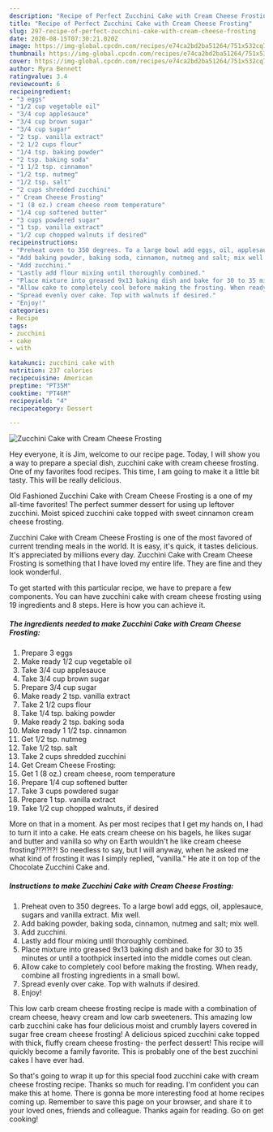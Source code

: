 ```yaml
---
description: "Recipe of Perfect Zucchini Cake with Cream Cheese Frosting"
title: "Recipe of Perfect Zucchini Cake with Cream Cheese Frosting"
slug: 297-recipe-of-perfect-zucchini-cake-with-cream-cheese-frosting
date: 2020-08-15T07:30:21.020Z
image: https://img-global.cpcdn.com/recipes/e74ca2bd2ba51264/751x532cq70/zucchini-cake-with-cream-cheese-frosting-recipe-main-photo.jpg
thumbnail: https://img-global.cpcdn.com/recipes/e74ca2bd2ba51264/751x532cq70/zucchini-cake-with-cream-cheese-frosting-recipe-main-photo.jpg
cover: https://img-global.cpcdn.com/recipes/e74ca2bd2ba51264/751x532cq70/zucchini-cake-with-cream-cheese-frosting-recipe-main-photo.jpg
author: Myra Bennett
ratingvalue: 3.4
reviewcount: 6
recipeingredient:
- "3 eggs"
- "1/2 cup vegetable oil"
- "3/4 cup applesauce"
- "3/4 cup brown sugar"
- "3/4 cup sugar"
- "2 tsp. vanilla extract"
- "2 1/2 cups flour"
- "1/4 tsp. baking powder"
- "2 tsp. baking soda"
- "1 1/2 tsp. cinnamon"
- "1/2 tsp. nutmeg"
- "1/2 tsp. salt"
- "2 cups shredded zucchini"
- " Cream Cheese Frosting"
- "1 (8 oz.) cream cheese room temperature"
- "1/4 cup softened butter"
- "3 cups powdered sugar"
- "1 tsp. vanilla extract"
- "1/2 cup chopped walnuts if desired"
recipeinstructions:
- "Preheat oven to 350 degrees. To a large bowl add eggs, oil, applesauce, sugars and vanilla extract. Mix well."
- "Add baking powder, baking soda, cinnamon, nutmeg and salt; mix well."
- "Add zucchini."
- "Lastly add flour mixing until thoroughly combined."
- "Place mixture into greased 9x13 baking dish and bake for 30 to 35 minutes or until a toothpick inserted into the middle comes out clean."
- "Allow cake to completely cool before making the frosting. When ready, combine all frosting ingredients in a small bowl."
- "Spread evenly over cake. Top with walnuts if desired."
- "Enjoy!"
categories:
- Recipe
tags:
- zucchini
- cake
- with

katakunci: zucchini cake with 
nutrition: 237 calories
recipecuisine: American
preptime: "PT35M"
cooktime: "PT46M"
recipeyield: "4"
recipecategory: Dessert

---
```



![Zucchini Cake with Cream Cheese Frosting](https://img-global.cpcdn.com/recipes/e74ca2bd2ba51264/751x532cq70/zucchini-cake-with-cream-cheese-frosting-recipe-main-photo.jpg)

Hey everyone, it is Jim, welcome to our recipe page. Today, I will show you a way to prepare a special dish, zucchini cake with cream cheese frosting. One of my favorites food recipes. This time, I am going to make it a little bit tasty. This will be really delicious.

Old Fashioned Zucchini Cake with Cream Cheese Frosting is a one of my all-time favorites! The perfect summer dessert for using up leftover zucchini. Moist spiced zucchini cake topped with sweet cinnamon cream cheese frosting.

Zucchini Cake with Cream Cheese Frosting is one of the most favored of current trending meals in the world. It is easy, it's quick, it tastes delicious. It's appreciated by millions every day. Zucchini Cake with Cream Cheese Frosting is something that I have loved my entire life. They are fine and they look wonderful.


To get started with this particular recipe, we have to prepare a few components. You can have zucchini cake with cream cheese frosting using 19 ingredients and 8 steps. Here is how you can achieve it.

<!--inarticleads1-->

##### The ingredients needed to make Zucchini Cake with Cream Cheese Frosting:

1. Prepare 3 eggs
1. Make ready 1/2 cup vegetable oil
1. Take 3/4 cup applesauce
1. Take 3/4 cup brown sugar
1. Prepare 3/4 cup sugar
1. Make ready 2 tsp. vanilla extract
1. Take 2 1/2 cups flour
1. Take 1/4 tsp. baking powder
1. Make ready 2 tsp. baking soda
1. Make ready 1 1/2 tsp. cinnamon
1. Get 1/2 tsp. nutmeg
1. Take 1/2 tsp. salt
1. Take 2 cups shredded zucchini
1. Get  Cream Cheese Frosting:
1. Get 1 (8 oz.) cream cheese, room temperature
1. Prepare 1/4 cup softened butter
1. Take 3 cups powdered sugar
1. Prepare 1 tsp. vanilla extract
1. Take 1/2 cup chopped walnuts, if desired


More on that in a moment. As per most recipes that I get my hands on, I had to turn it into a cake. He eats cream cheese on his bagels, he likes sugar and butter and vanilla so why on Earth wouldn&#39;t he like cream cheese frosting?!?!?!?! So needless to say, but I will anyway, when he asked me what kind of frosting it was I simply replied, &#34;vanilla.&#34; He ate it on top of the Chocolate Zucchini Cake and. 

<!--inarticleads2-->

##### Instructions to make Zucchini Cake with Cream Cheese Frosting:

1. Preheat oven to 350 degrees. To a large bowl add eggs, oil, applesauce, sugars and vanilla extract. Mix well.
1. Add baking powder, baking soda, cinnamon, nutmeg and salt; mix well.
1. Add zucchini.
1. Lastly add flour mixing until thoroughly combined.
1. Place mixture into greased 9x13 baking dish and bake for 30 to 35 minutes or until a toothpick inserted into the middle comes out clean.
1. Allow cake to completely cool before making the frosting. When ready, combine all frosting ingredients in a small bowl.
1. Spread evenly over cake. Top with walnuts if desired.
1. Enjoy!


This low carb cream cheese frosting recipe is made with a combination of cream cheese, heavy cream and low carb sweeteners. This amazing low carb zucchini cake has four delicious moist and crumbly layers covered in sugar free cream cheese frosting! A delicious spiced zucchini cake topped with thick, fluffy cream cheese frosting- the perfect dessert! This recipe will quickly become a family favorite. This is probably one of the best zucchini cakes I have ever had. 

So that's going to wrap it up for this special food zucchini cake with cream cheese frosting recipe. Thanks so much for reading. I'm confident you can make this at home. There is gonna be more interesting food at home recipes coming up. Remember to save this page on your browser, and share it to your loved ones, friends and colleague. Thanks again for reading. Go on get cooking!
